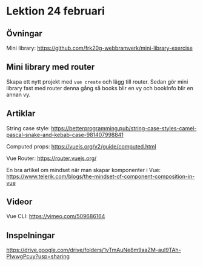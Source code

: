 # Lektion 24 februari

## Övningar

Mini library: https://github.com/frk20g-webbramverk/mini-library-exercise

## Mini library med router
Skapa ett nytt projekt med `vue create` och lägg till router. Sedan gör mini library fast
med router denna gång så books blir en vy och bookInfo blir en annan vy.

## Artiklar
String case style: https://betterprogramming.pub/string-case-styles-camel-pascal-snake-and-kebab-case-981407998841

Computed props: https://vuejs.org/v2/guide/computed.html

Vue Router: https://router.vuejs.org/

En bra artikel om mindset när man skapar komponenter i Vue: https://www.telerik.com/blogs/the-mindset-of-component-composition-in-vue

## Videor

Vue CLI: https://vimeo.com/509686164

## Inspelningar

https://drive.google.com/drive/folders/1vTmAuNe8m9aaZM-aul9TAh-PIwwgPcuy?usp=sharing